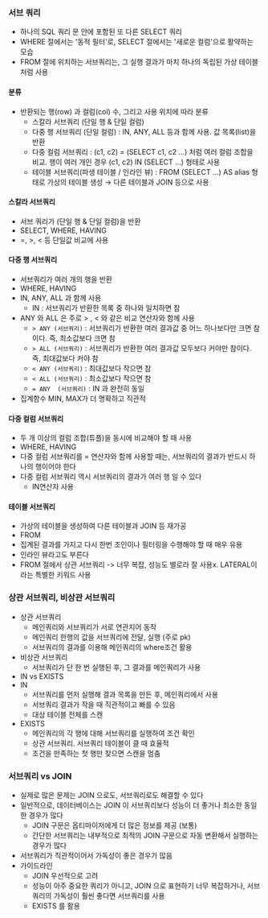 ### 서브 쿼리
- 하나의 SQL 쿼리 문 안에 포함된 또 다른 SELECT 쿼리
- WHERE 절에서는 '동적 필터'로, SELECT 절에서는 '새로운 컬럼'으로 활약하는 모습
- FROM 절에 위치하는 서브쿼리는, 그 실행 결과가 마치 하나의 독립된 가상 테이블처럼 사용

#### 분류
- 반환되는 행(row) 과 컬럼(col) 수, 그리고 사용 위치에 따라 분류
  - 스칼라 서브쿼리 (단일 행 & 단일 컬럼)
  - 다중 행 서브쿼리 (단일 컬럼) : IN, ANY, ALL 등과 함께 사용. 값 목록(list)을 반환
  - 다중 컬럼 서브쿼리 : (c1, c2) = (SELECT c1, c2 ...) 처럼 여러 컬럼 조합을 비교. 행이 여러 개인 경우 (c1, c2) IN (SELECT ...) 형태로 사용
  - 테이블 서브쿼리(파생 테이블 / 인라인 뷰) : FROM (SELECT ...) AS alias 형태로 가상의 테이블 생성 → 다른 테이블과 JOIN 등으로 사용

#### 스칼라 서브쿼리
- 서브 쿼리가 (단일 행 & 단일 컬럼)을 반환
- SELECT, WHERE, HAVING
- =, >, < 등 단일값 비교에 사용

#### 다중 행 서브쿼리
- 서브쿼리가 여러 개의 행을 반환
- WHERE, HAVING
- IN, ANY, ALL 과 함께 사용
  - IN : 서브쿼리가 반환한 목록 중 하나와 일치하면 참
- ANY 와 ALL 은 주로 > , < 와 같은 비교 연산자와 함께 사용
  - `> ANY (서브쿼리)` : 서브쿼리가 반환한 여러 결과값 중 어느 하나보다만 크면 참이다. 즉, 최소값보다 크면 참
  - `> ALL (서브쿼리)` : 서브쿼리가 반환한 여러 결과값 모두보다 커야만 참이다. 즉, 최대값보다 커야 참
  - `< ANY (서브쿼리)` : 최대값보다 작으면 참
  - `< ALL (서브쿼리)` : 최소값보다 작으면 참
  - `= ANY  (서브쿼리)` : IN 과 완전히 동일
- 집계함수 MIN, MAX가 더 명확하고 직관적

#### 다중 컬럼 서브쿼리
- 두 개 이상의 컬럼 조합(튜플)을 동시에 비교해야 할 때 사용
- WHERE, HAVING
- 다중 컬럼 서브쿼리를 = 연산자와 함께 사용할 때는, 서브쿼리의 결과가 반드시 하나의 행이어야 한다
- 다중 컬럼 서브쿼리 역시 서브쿼리의 결과가 여러 행 일 수 있다
  - IN연산자 사용

#### 테이블 서브쿼리
- 가상의 테이블을 생성하여 다른 테이블과 JOIN 등 재가공
- FROM
- 집계된 결과를 가지고 다시 한번 조인이나 필터링을 수행해야 할 때 매우 유용
- 인라인 뷰라고도 부른다
- FROM 절에서 상관 서브쿼리 -> 너무 복잡, 성능도 별로라 잘 사용x. LATERAL이라는 특별한 키워드 사용

### 상관 서브쿼리, 비상관 서브쿼리
- 상관 서브쿼리
  - 메인쿼리와 서브쿼리가 서로 연관지어 동작
  - 메인쿼리 한행의 값을 서브쿼리에 전달, 실행 (주로 pk)
  - 서브쿼리의 결과를 이용해 메인쿼리의 where조건 활용
- 비상관 서브쿼리
  - 서브쿼리가 단 한 번 실행된 후, 그 결과를 메인쿼리가 사용
- IN vs EXISTS
- IN
  - 서브쿼리를 먼저 실행해 결과 목록을 만든 후, 메인쿼리에서 사용
  - 서브쿼리 결과가 작을 때 직관적이고 빠를 수 있음
  - 대상 테이블 전체를 스캔
- EXISTS
  - 메인쿼리의 각 행에 대해 서브쿼리를 실행하여 조건 확인 
  - 상관 서브쿼리. 서브쿼리 테이블이 클 때 효율적
  - 조건을 만족하는 첫 행만 찾으면 스캔을 멈춤

### 서브쿼리 vs JOIN
- 실제로 많은 문제는 JOIN 으로도, 서브쿼리로도 해결할 수 있다
- 일반적으로, 데이터베이스는 JOIN 이 서브쿼리보다 성능이 더 좋거나 최소한 동일한 경우가 많다
  - JOIN 구문은 옵티마이저에게 더 많은 정보를 제공 (보통)
  - 간단한 서브쿼리는 내부적으로 최적의 JOIN 구문으로 자동 변환해서 실행하는 경우가 많다
- 서브쿼리가 직관적이어서 가독성이 좋은 경우가 많음
- 가이드라인
  - JOIN 우선적으로 고려
  - 성능이 아주 중요한 쿼리가 아니고, JOIN 으로 표현하기 너무 복잡하거나, 서브쿼리의 가독성이 훨씬 좋다면 서브쿼리를 사용
  - EXISTS 를 활용